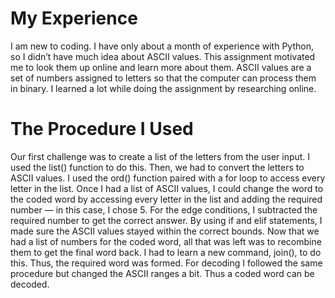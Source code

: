# My Experience
I am new to coding. I have only about a month of experience with Python, so I didn’t have much idea about ASCII values. This assignment motivated me to look them up online and learn more about them.
ASCII values are a set of numbers assigned to letters so that the computer can process them in binary. I learned a lot while doing the assignment by researching online.

# The Procedure I Used
Our first challenge was to create a list of the letters from the user input.
I used the list() function to do this. Then, we had to convert the letters to ASCII values.
I used the ord() function paired with a for loop to access every letter in the list.
Once I had a list of ASCII values, I could change the word to the coded word by accessing every letter in the list and adding the required number — in this case, I chose 5.
For the edge conditions, I subtracted the required number to get the correct answer.
By using if and elif statements, I made sure the ASCII values stayed within the correct bounds.
Now that we had a list of numbers for the coded word, all that was left was to recombine them to get the final word back.
I had to learn a new command, join(), to do this. Thus, the required word was formed.
For decoding I followed the same procedure but changed the ASCII ranges a bit. Thus a coded word can be decoded.

